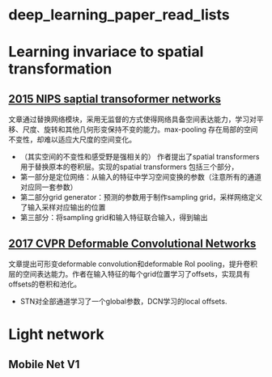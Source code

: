 # deep_learning_paper_read_lists

# Learning invariace to spatial transformation
## [2015 NIPS saptial transoformer networks](https://proceedings.neurips.cc/paper/2015/file/33ceb07bf4eeb3da587e268d663aba1a-Paper.pdf)
文章通过替换网络模块，采用无监督的方式使得网络具备空间表达能力，学习对平移、尺度、旋转和其他几何形变保持不变的能力。max-pooling 存在局部的空间不变性，却难以适应大尺度的空间变化。
* （其实空间的不变性和感受野是强相关的）
作者提出了spatial transformers 用于替换原本的卷积层。实现的spatial transformers 包括三个部分，
* 第一部分是定位网络：从输入的特征中学习空间变换的参数（注意所有的通道对应同一套参数）
* 第二部分grid generator：预测的参数用于制作sampling grid，采样网络定义了输入采样对应输出的位置
* 第三部分：将sampling grid和输入特征联合输入，得到输出

## [2017 CVPR Deformable Convolutional Networks](https://openaccess.thecvf.com/content_ICCV_2017/papers/Dai_Deformable_Convolutional_Networks_ICCV_2017_paper.pdf)
文章提出可形变deformable convolution和deformable RoI pooling，提升卷积层的空间表达能力。作者在输入特征的每个grid位置学习了offsets，实现具有offsets的卷积和池化。
* STN对全部通道学习了一个global参数，DCN学习的local offsets.
# Light network
## Mobile Net V1
